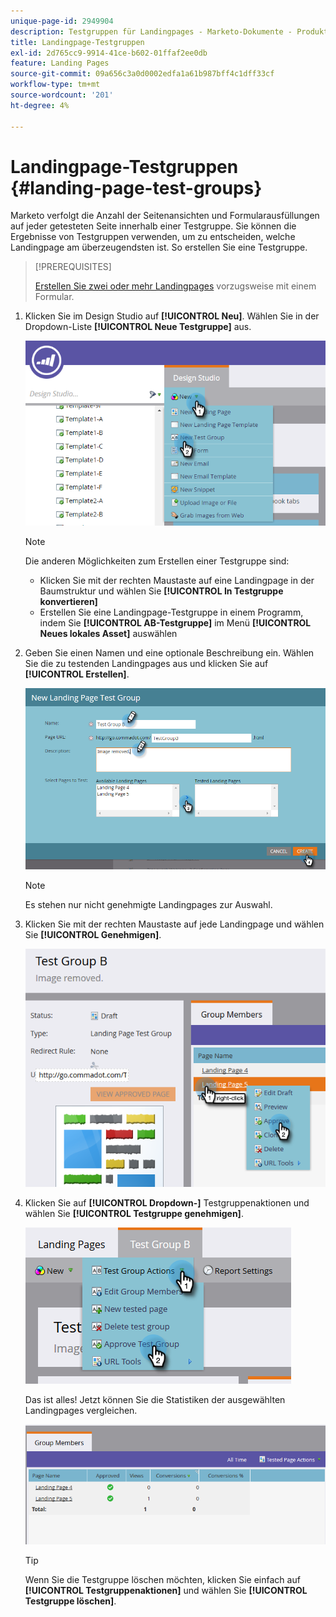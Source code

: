 ```yaml
---
unique-page-id: 2949904
description: Testgruppen für Landingpages - Marketo-Dokumente - Produktdokumentation
title: Landingpage-Testgruppen
exl-id: 2d765cc9-9914-41ce-b602-01ffaf2ee0db
feature: Landing Pages
source-git-commit: 09a656c3a0d0002edfa1a61b987bff4c1dff33cf
workflow-type: tm+mt
source-wordcount: '201'
ht-degree: 4%

---
```


# Landingpage-Testgruppen {#landing-page-test-groups}

Marketo verfolgt die Anzahl der Seitenansichten und Formularausfüllungen auf jeder getesteten Seite innerhalb einer Testgruppe. Sie können die Ergebnisse von Testgruppen verwenden, um zu entscheiden, welche Landingpage am überzeugendsten ist. So erstellen Sie eine Testgruppe.

>[!PREREQUISITES]
>
>[Erstellen Sie zwei oder mehr Landingpages](/help/marketo/getting-started/quick-wins/landing-page-with-a-form.md) vorzugsweise mit einem Formular.

1. Klicken Sie im Design Studio auf **[!UICONTROL Neu]**. Wählen Sie in der Dropdown-Liste **[!UICONTROL Neue Testgruppe]** aus.

   ![](assets/image2015-8-5-13-3a32-3a50.png)

   >[!NOTE]
   >
   >Die anderen Möglichkeiten zum Erstellen einer Testgruppe sind:
   >
   >* Klicken Sie mit der rechten Maustaste auf eine Landingpage in der Baumstruktur und wählen Sie **[!UICONTROL In Testgruppe konvertieren]**
   >* Erstellen Sie eine Landingpage-Testgruppe in einem Programm, indem Sie **[!UICONTROL AB-Testgruppe]** im Menü **[!UICONTROL Neues lokales Asset]** auswählen

1. Geben Sie einen Namen und eine optionale Beschreibung ein. Wählen Sie die zu testenden Landingpages aus und klicken Sie auf **[!UICONTROL Erstellen]**.

   ![](assets/image2015-8-5-13-3a39-3a10.png)

   >[!NOTE]
   >
   >Es stehen nur nicht genehmigte Landingpages zur Auswahl.

1. Klicken Sie mit der rechten Maustaste auf jede Landingpage und wählen Sie **[!UICONTROL Genehmigen]**.

   ![](assets/three-1.png)

1. Klicken Sie auf **[!UICONTROL Dropdown-]** Testgruppenaktionen und wählen Sie **[!UICONTROL Testgruppe genehmigen]**.

   ![](assets/four-1.png)

   Das ist alles! Jetzt können Sie die Statistiken der ausgewählten Landingpages vergleichen.

   ![](assets/five.png)

   >[!TIP]
   >
   >Wenn Sie die Testgruppe löschen möchten, klicken Sie einfach auf **[!UICONTROL Testgruppenaktionen]** und wählen Sie **[!UICONTROL Testgruppe löschen]**.
